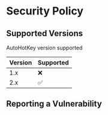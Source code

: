 # Security Policy

## Supported Versions

AutoHotKey version supported

| Version | Supported          |
| ------- | ------------------ |
| 1.x     | :x:                |
| 2.x     | :white_check_mark: |

## Reporting a Vulnerability
